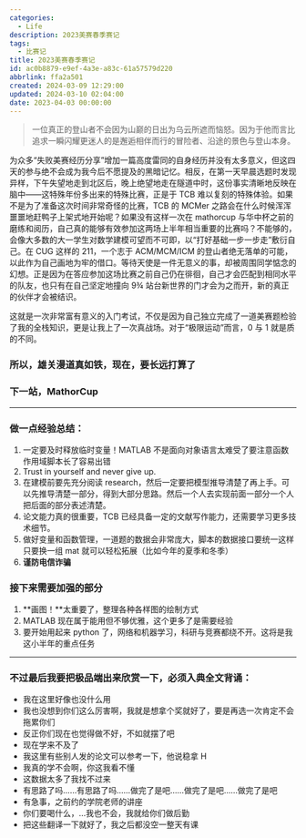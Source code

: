 ```yaml
---
categories:
  - Life
description: 2023美赛春季赛记
tags:
  - 比赛记
title: 2023美赛春季赛记
id: ac0b8879-e9ef-4a3e-a83c-61a57579d220
abbrlink: ffa2a501
created: 2024-03-09 12:29:00
updated: 2024-03-10 02:04:00
date: 2023-04-03 00:00:00
---
```


> 一位真正的登山者不会因为山巅的日出为乌云所遮而恼怒。因为于他而言比追求一瞬闪耀更迷人的是邂逅相伴而行的冒险者、沿途的景色与登山本身。

为众多“失败美赛经历分享”增加一篇高度雷同的自身经历并没有太多意义，但这四天的参与绝不会成为我今后不愿提及的黑暗记忆。相反，在第一天早晨选题时发现异样，下午失望地走到北区后，晚上绝望地走在隧道中时，这份事实清晰地反映在脑中——这特殊年份多出来的特殊比赛，正是于 TCB 难以复刻的特殊体验。如果不是为了准备这次时间非常奇怪的比赛，TCB 的 MCMer 之路会在什么时候浑浑噩噩地赶鸭子上架式地开始呢？如果没有这样一次在 mathorcup 与华中杯之前的磨练和阅历，自己真的能够有效参加这两场上半年相当重要的比赛吗？不能够的，会像大多数的大一学生对数学建模可望而不可即，以“打好基础一步一步走”敷衍自己。在 CUG 这样的 211，一个志于 ACM/MCM/ICM 的登山者绝无落单的可能，以此作为自己画地为牢的借口。等待天使是一件无意义的事，却被周围同学惦念的幻想。正是因为在答应参加这场比赛之前自己仍在徘徊，自己才会匹配到相同水平的队友，也只有在自己坚定地撞向 9¾ 站台新世界的门才会为之而开，新的真正的伙伴才会被结识。

这就是一次非常富有意义的入门考试，不仅是因为自己独立完成了一道美赛题检验了我的全栈知识，更是让我上了一次真战场。对于“极限运动”而言，0 与 1 就是质的不同。

### **所以，雄关漫道真如铁，现在，要长远打算了**

### **下一站，MathorCup**

---

### **做一点经验总结：**

1. 一定要及时释放临时变量！MATLAB 不是面向对象语言太难受了要注意函数作用域脚本长了容易出错
2. Trust in yourself and never give up.
3. 在建模前要先充分阅读 research，然后一定要把模型推导清楚了再上手。可以先推导清楚一部分，得到大部分思路。然后一个人去实现前面一部分一个人把后面的部分表述清楚。
4. 论文能力真的很重要，TCB 已经具备一定的文献写作能力，还需要学习更多技术细节。
5. 做好变量和函数管理，一道题的数据会非常庞大，脚本的数据接口要统一这样只要换一组 mat 就可以轻松拓展（比如今年的夏季和冬季）
6. **谨防电信诈骗**

### **接下来需要加强的部分**

1. **画图！**太重要了，整理各种各样图的绘制方式
2. MATLAB 现在属于能用但不够优雅，这个更多了是需要经验
3. 要开始用起来 python 了，网络和机器学习，科研与竞赛都绕不开。这将是我这小半年的重点任务

---

### **不过最后我要把极品端出来欣赏一下，必须入典全文背诵：**

- 我在这里好像也没什么用
- 我也没想到你们这么厉害啊，我就是想拿个奖就好了，要是再选一次肯定不会拖累你们
- 反正你们现在也觉得做不好，不如就摆了吧
- 现在学来不及了
- 我这里有些别人发的论文可以参考一下，他说稳拿 H
- 我真的学不会啊，你这我看不懂
- 这数据太多了我找不过来
- 有思路了吗……有思路了吗……做完了是吧……做完了是吧……做完了是吧
- 有急事，之前约的学院老师的讲座
- 你们要喝什么，…我也不会，我就给你们做后勤
- 把这些翻译一下就好了，我之后都没空一整天有课

